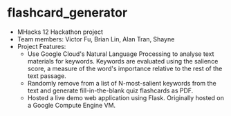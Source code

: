 # flashcard_generator

* MHacks 12 Hackathon project
* Team members: Victor Fu, Brian Lin, Alan Tran, Shayne
* Project Features:
  * Use Google Cloud's Natural Language Processing to analyse text materials for keywords. Keywords are evaluated using the salience score, a measure of the word's importance relative to the rest of the text passage.
  * Randomly remove from a list of N-most-salient keywords from the text and generate fill-in-the-blank quiz flashcards as PDF.
  * Hosted a live demo web application using Flask. Originally hosted on a Google Compute Engine VM.
